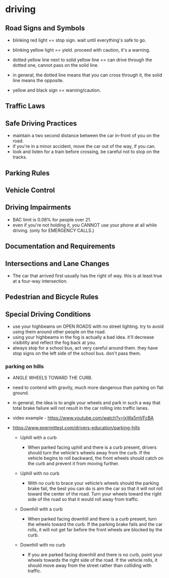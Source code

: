 # driving

## Road Signs and Symbols

* blinking red light == stop sign. wait until everything's safe to go.
* blinking yellow light == yield. proceed with caution, it's a warning.
* dotted yellow line next to solid yellow line == can drive through the dotted one, cannot pass on the solid line.
* in general, the dotted line means that you can cross through it, the solid line means the opposite.

* yellow and black sign == warning/caution.

## Traffic Laws

## Safe Driving Practices

* maintain a two second distance between the car in-front of you on the road.
* if you're in a minor accident, move the car out of the way, if you can.
* look and listen for a train before crossing, be careful not to stop on the tracks.

## Parking Rules

## Vehicle Control

## Driving Impairments

* BAC limit is 0.08% for people over 21.
* even if you're not holding it, you CANNOT use your phone at all while driving. (only for EMERGENCY CALLS.)

## Documentation and Requirements

## Intersections and Lane Changes

* The car that arrived first usually has the right of way. this is at least true at a four-way intersection.

## Pedestrian and Bicycle Rules

## Special Driving Conditions

* use your highbeams on OPEN ROADS with no street lighting. try to avoid using them around other people on the road.
* using your highbeams in the fog is actually a bad idea. it'll decrease visibility and reflect the fog back at you.
* always stop for a school bus, act very careful around them. they have stop signs on the left side of the school bus. don't pass them.

### parking on hills

* ANGLE WHEELS TOWARD THE CURB.

* need to contend with gravity, much more dangerous than parking on flat ground.
* in general, the idea is to angle your wheels and park in such a way that total brake failure will not 
    result in the car rolling into traffic lanes.

* video example - https://www.youtube.com/watch?v=lxWa5mVFcBA

* https://www.epermittest.com/drivers-education/parking-hills
    * Uphill with a curb
        * When parked facing uphill and there is a curb present, drivers should turn the vehicle's wheels away from the curb.
            If the vehicle begins to roll backward, the front wheels should catch on the curb and prevent it from moving further.

    * Uphill with no curb
        * With no curb to brace your vehicle’s wheels should the parking brake fail, 
            the best you can do is aim the car so that it will not roll toward the center of the road. 
            Turn your wheels toward the right side of the road so that it would roll away from traffic.

    * Downhill with a curb
        * When parked facing downhill and there is a curb present, turn the wheels toward the curb. 
            If the parking brake fails and the car rolls, it will not get far before the front wheels are blocked by the curb.

    * Downhill with no curb
        * If you are parked facing downhill and there is no curb, point your wheels towards the right side of the road. 
            If the vehicle rolls, it should move away from the street rather than colliding with traffic.

